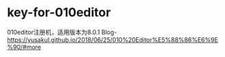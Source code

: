 # key-for-010editor
010editor注册机，适用版本为8.0.1
Blog-https://yusakul.github.io/2018/06/25/010%20Editor%E5%88%86%E6%9E%90/#more
